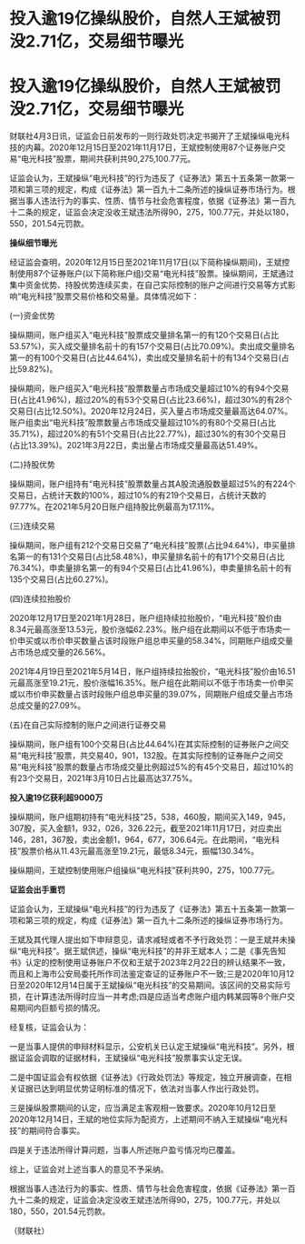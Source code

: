 # 投入逾19亿操纵股价，自然人王斌被罚没2.71亿，交易细节曝光

# 投入逾19亿操纵股价，自然人王斌被罚没2.71亿，交易细节曝光

财联社4月3日讯，证监会日前发布的一则行政处罚决定书揭开了王斌操纵电光科技的内幕。2020年12月15日至2021年11月17日，王斌控制使用87个证券账户交易“电光科技”股票，期间共获利共90,275,100.77元。

证监会认为，王斌操纵“电光科技”的行为违反了《证券法》第五十五条第一款第一项和第三项的规定，构成《证券法》第一百九十二条所述的操纵证券市场行为。根据当事人违法行为的事实、性质、情节与社会危害程度，依据《证券法》第一百九十二条的规定，证监会决定没收王斌违法所得90，275，100.77元，并处以180，550，201.54元罚款。

**操纵细节曝光**

经证监会查明，2020年12月15日至2021年11月17日(以下简称操纵期间)，王斌控制使用87个证券账户(以下简称账户组)交易“电光科技”股票。操纵期间，王斌通过集中资金优势、持股优势连续买卖，在自己实际控制的账户之间进行交易等方式影响“电光科技”股票交易价格和交易量。具体情况如下：

(一)资金优势

操纵期间，账户组买入“电光科技”股票成交量排名第一的有120个交易日(占比53.57%)，买入成交量排名前十的有157个交易日(占比70.09%)。卖出成交量排名第一的有100个交易日(占比44.64%)，卖出成交量排名前十的有134个交易日(占比59.82%)。

操纵期间，账户组买入“电光科技”股票数量占市场成交量超过10%的有94个交易日(占比41.96%)，超过20%的有53个交易日(占比23.66%)，超过30%的有28个交易日(占比12.50%)。2020年12月24日，买入量占市场成交量最高达64.07%。账户组卖出“电光科技”股票数量占市场成交量超过10%的有80个交易日(占比35.71%)，超过20%的有51个交易日(占比22.77%)，超过30%的有30个交易日(占比13.39%)。2021年3月22日，卖出量占市场成交量最高达51.49%。

(二)持股优势

操纵期间，账户组持有“电光科技”股票数量占其A股流通股数量超过5%的有224个交易日，占统计天数的100%，超过10%的有219个交易日，占统计天数的97.77%。在2021年5月20日账户组持股比例最高为17.11%。

(三)连续交易

操纵期间，账户组有212个交易日交易了“电光科技”股票(占比94.64%)，申买量排名第一的有131个交易日(占比58.48%)，申买量排名前十的有171个交易日(占比76.34%)，申卖量排名第一的有94个交易日(占比41.96%)，申卖量排名前十的有135个交易日(占比60.27%)。

(四)连续拉抬股价

2020年12月17日至2021年1月28日，账户组持续拉抬股价，“电光科技”股价由8.34元最高涨至13.53元，股价涨幅62.23%。账户组在此期间以不低于市场卖一价申买或以市价申买数量占该时段账户组总申买量的58.34%，同期账户组成交量占市场总成交量的26.56%。

2021年4月19日至2021年5月14日，账户组持续拉抬股价，“电光科技”股价由16.51元最高涨至19.21元，股价涨幅16.35%。账户组在此期间以不低于市场卖一价申买或以市价申买数量占该时段账户组总申买量的39.07%，同期账户组成交量占市场总成交量的27.09%。

(五)在自己实际控制的账户之间进行证券交易

操纵期间，账户组有100个交易日(占比44.64%)在其实际控制的证券账户之间交易“电光科技”股票，共交易40，901，132股。在其实际控制的证券账户之间交易“电光科技”股票的数量占市场成交量比例超过5%的有45个交易日，超过10%的有23个交易日，2021年3月10日占比最高达37.75%。

**投入逾19亿获利超9000万**

操纵期间，账户组期初持有“电光科技”25，538，460股，期间买入149，945，307股，买入金额1，932，026，326.22元，截至2021年11月17日，对应卖出146，281，367股，卖出金额1，964，677，306.64元。在此期间，“电光科技”股票价格从11.43元最高涨至19.21元，最低8.34元，振幅130.34%。

操纵期间，王斌控制使用账户组操纵“电光科技”获利共90，275，100.77元。

**证监会出手重罚**

证监会认为，王斌操纵“电光科技”的行为违反了《证券法》第五十五条第一款第一项和第三项的规定，构成《证券法》第一百九十二条所述的操纵证券市场行为。

王斌及其代理人提出如下申辩意见，请求减轻或者不予行政处罚：一是王斌并未操纵“电光科技”。据王斌供述，操纵“电光科技”的并非王斌本人；二是《事先告知书》认定的控制使用证券账户不仅和王斌于2023年2月22日的辨认结果不一致，而且和上海市公安局委托所作司法鉴定查证的证券账户不一致;三是2020年10月12日至2020年12月14日属于王斌操纵“电光科技”的交易期间。该区间的交易实际亏损，在计算违法所得时应当一并考虑;四是应适当考虑账户组内韩某园等8个账户交易期间内巨额亏损的情况。

经复核，证监会认为：

一是当事人提供的申辩材料显示，公安机关已认定王斌操纵“电光科技”。另外，根据证监会调取的证据材料，王斌操纵“电光科技”股票事实认定无误。

二是中国证监会有权依据《证券法》《行政处罚法》等规定，独立开展调查，在相关证据已达到明显优势证明标准的情况下，依法对当事人作出行政处罚。

三是操纵股票期间的认定，应当满足主客观相一致要求。2020年10月12日至2020年12月14日，王斌的地位实际为配资方，上述期间不纳入王斌操纵“电光科技”的期间符合事实。

四是关于违法所得计算问题，当事人所述账户盈亏情况均已覆盖。

综上，证监会对上述当事人的意见不予采纳。

根据当事人违法行为的事实、性质、情节与社会危害程度，依据《证券法》第一百九十二条的规定，证监会决定没收王斌违法所得90，275，100.77元，并处以180，550，201.54元罚款。

（财联社）


